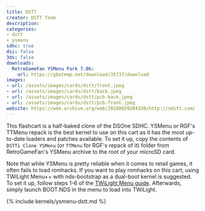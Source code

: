```yaml
---
title: DSTT
creator: DSTT Team
description:
categories:
- dstt
- ysmenu
sdhc: true
dsi: false
3ds: false
downloads:
  RetroGameFan YSMenu Fork 7.06:
    url: https://gbatemp.net/download/35737/download
images:
- url: /assets/images/cards/dstt/front.jpeg
- url: /assets/images/cards/dstt/back.jpeg
- url: /assets/images/cards/dstt/pcb-back.jpeg
- url: /assets/images/cards/dstt/pcb-front.jpeg
website: https://web.archive.org/web/20100929204330/http://ndstt.com/
---
```


This flashcart is a half-baked clone of the DSOne SDHC. YSMenu or RGF's TTMenu repack is the best kernel to use on this cart as it has the most up-to-date loaders and patches available. To set it up, copy the contents of `DSTTi Clone YSMenu` (or `TTMenu` for RGF's repack of it) folder from RetroGameFan's YSMenu archive to the root of your microSD card.

Note that while YSMenu is pretty reliable when it comes to retail games, it often fails to load romhacks. If you want to play romhacks on this cart, using TWiLight Menu++ with nds-bootstrap as a dual-boot kernel is suggested. To set it up, follow steps 1-6 of the [TWiLight Menu guide](https://wiki.ds-homebrew.com/twilightmenu/installing-flashcard). Afterwards, simply launch BOOT.NDS in the menu to load into TWiLight.

{% include kernels/ysmenu-dstt.md %}
